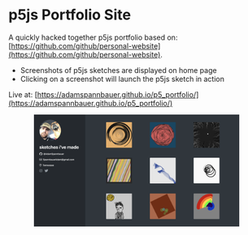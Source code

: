# p5js Portfolio Site

A quickly hacked together p5js portfolio based on: [https://github.com/github/personal-website](https://github.com/github/personal-website).

* Screenshots of p5js sketches are displayed on home page
* Clicking on a screenshot will launch the p5js sketch in action

Live at: [https://adamspannbauer.github.io/p5_portfolio/](https://adamspannbauer.github.io/p5_portfolio/)

<p align='center'>
  <img src='/readme/screenshot.png' width=80%>
</p>
